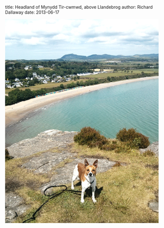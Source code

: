 
title: Headland of Mynydd Tir-cwmwd, above Llandebrog
author: Richard Dallaway
date: 2013-06-17

<div><a href="/media/IMG_20130617_132820.JPG"><img src="/media/IMG_20130617_132820.JPG.500.JPG" width="500" height="667"/></a></div>


  
    